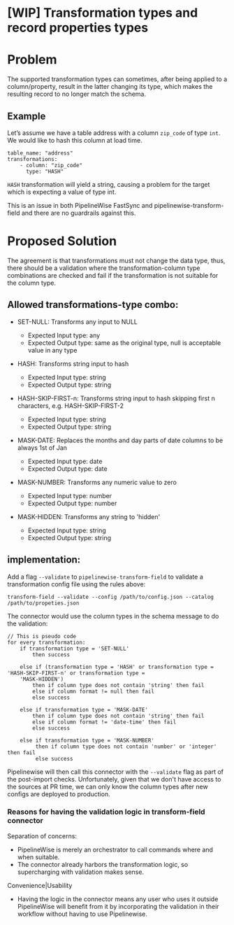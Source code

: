 # [WIP] Transformation types and record properties types 

# Problem

The supported transformation types can sometimes, after being applied to a column/property, result in the latter 
changing its type, which makes the resulting record to no longer match the schema.

## Example

Let’s assume we have a table address with a column `zip_code` of type `int`. We would like to hash this column at load 
time.

```
table_name: "address"
transformations:
    - column: "zip_code"
      type: "HASH"
```

`HASH` transformation will yield a string, causing a problem for the target which is expecting a value of type int.

This is an issue in both PipelineWise FastSync and pipelinewise-transform-field and there are no guardrails against 
this.

# Proposed Solution

The agreement is that transformations must not change the data type, thus, there should be a validation where 
the transformation-column type combinations are checked and fail if the transformation is not suitable for the column 
type.

## Allowed transformations-type combo:

* SET-NULL: Transforms any input to NULL
    * Expected Input type: any
    * Expected Output type: same as the original type, null is acceptable value in any type

* HASH: Transforms string input to hash
    * Expected Input type: string
    * Expected Output type:  string

* HASH-SKIP-FIRST-n: Transforms string input to hash skipping first n characters, e.g. HASH-SKIP-FIRST-2
    * Expected Input type: string
    * Expected Output type: string

* MASK-DATE: Replaces the months and day parts of date columns to be always 1st of Jan
    * Expected Input type: date
    * Expected Output type: date

* MASK-NUMBER: Transforms any numeric value to zero
    * Expected Input type: number
    * Expected Output type: number

* MASK-HIDDEN: Transforms any string to 'hidden'
    * Expected Input type: string
    * Expected Output type: string


## implementation:

Add a flag `--validate` to `pipelinewise-transform-field` to validate a transformation config file 
using the rules above:

`transform-field --validate --config /path/to/config.json --catalog /path/to/propeties.json`

The connector would use the column types in the schema message to do the validation:

```
// This is pseudo code
for every transformation:
    if transformation type = 'SET-NULL'  
        then success
    
    else if (transformation type = 'HASH' or transformation type = 'HASH-SKIP-FIRST-n' or transformation type =
    'MASK-HIDDEN')
        then if column type does not contain 'string' then fail
        else if column format != null then fail
        else success
    
    else if transformation type = 'MASK-DATE'
        then if column type does not contain 'string' then fail
        else if column format != 'date-time' then fail
        else success
    
    else if transformation type = 'MASK-NUMBER'
         then if column type does not contain 'number' or 'integer' then fail
         else success
```

Pipelinewise will then call this connector with the `--validate` flag as part of the post-import checks. Unfortunately, 
given that we don't have access to the sources at PR time,  we can only know the column types after new configs are 
deployed to production.


### Reasons for having the validation logic in transform-field connector

Separation of concerns:
* PipelineWise is merely an orchestrator to call commands where and when suitable.
* The connector already harbors the transformation logic, so supercharging with validation makes sense.

Convenience|Usability
* Having the logic in the connector means any user who uses it outside PipelineWise will benefit from it by 
  incorporating the validation in their workflow without having to use Pipelinewise.
